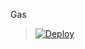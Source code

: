 Gas
> [![Deploy](https://www.herokucdn.com/deploy/button.png)](https://dashboard.heroku.com/new?template=https://github.com/gyunierinc/students)

